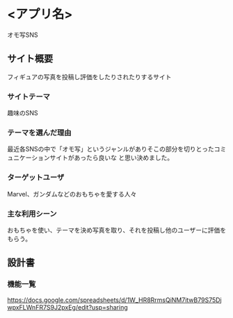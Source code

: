 # <アプリ名>
オモ写SNS
## サイト概要
フィギュアの写真を投稿し評価をしたりされたりするサイト

### サイトテーマ
趣味のSNS

### テーマを選んだ理由
最近各SNSの中で「オモ写」というジャンルがありそこの部分を切りとったコミュニケーションサイトがあったら良いな
と思い決めました。

### ターゲットユーザ
Marvel、ガンダムなどのおもちゃを愛する人々

### 主な利用シーン
おもちゃを使い、テーマを決め写真を取り、それを投稿し他のユーザーに評価をもらう。

## 設計書

### 機能一覧
https://docs.google.com/spreadsheets/d/1W_HR8RrmsQiNM7itwB79S75DjwpxFLWnFR7S9J2pxEg/edit?usp=sharing


